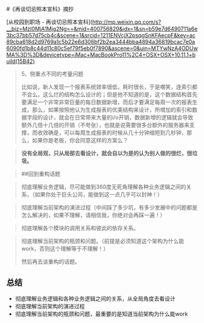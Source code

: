 #《再谈切忌照本宣科》摘抄

[从校园到职场 - 再谈切忌照本宣科](http://mp.weixin.qq.com/s?__biz=MzI0MjA1Mjg2Ng==&mid=400756829&idx=1&sn=b59e7d6490711a6e3bc37bb57d75cb4c&scene=1&srcid=1211ENVcjX2psqgSnKFAecpF&key=ac89cba618d2d9769a1c5b22e6d306bf2b2ea3444bba4894a36819bcac7e0a6090fd1b8c44d11c80c5ef79f5eb0f7890&ascene=0&uin=MTYwNzA4ODUwMA%3D%3D&devicetype=iMac+MacBookPro11%2C4+OSX+OSX+10.11.1+build(15B42)


> 5、侧重点不同的考量问题
> 
> 比如说，新人发现一个报表系统效率很低，耗时很长，于是嘲笑，连索引都不会么，这么烂的结构怎么设计的；但是他不知道的是，这个数据结构首先要满足一个非常非常巨量的每日数据新增，而后才要满足每周一次的报表生成，那么，如果按照他认为生成报表的优美结构来设计，所增加的索引和数据字段的设计，就会在日常带来大量的i/o开销，数据新增的逻辑就会导致额外几倍十几倍的开销（不夸张），也就是说需要很多台额外的服务器来支撑，而收效确是，可以每周生成报表的时候从几十分钟缩短到几秒钟，那么，如果你是老板，你会同意这样的方案么？

> **没有全局观，只从局部去看设计，就会自以为是的认为别人做的很烂，很垃圾。**

> ##回到重构话题

> 彻底理解业务逻辑，尽可能做到360度无死角理解各种业务逻辑之间的关系，（如果你处于巨头公司，能做到这一点几乎可以封神！）

> 彻底理解当前架构的演进过程（中间踩了多少坑，有多少发展中的问题都是怎么解决的，如果不理解，请相信我，你绝对会再踩一遍！）

> 彻底理解各个模块的调用关系和彼此的依存关系。

> 彻底理解当前架构的瓶颈和问题。（前提是必须知道这个架构为什么能work，否则这个理解等于不理解！）
>
> 然后再去谈重构的话题。


## 总结
- 彻底理解业务逻辑和各种业务逻辑之间的关系，从全局角度去看设计
- 彻底理解当前架构的演进过程
- 彻底理解当前架构的瓶颈和问题，最重要的是知道当前架构为什么能work
